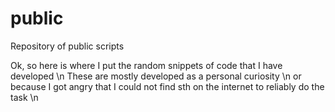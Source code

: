 # public
Repository of public scripts

Ok, so here is where I put the random snippets of code that I have developed                        \n
These are mostly developed as a personal curiosity                                                  \n
or because I got angry that I could not find sth on the internet to reliably do the task            \n
